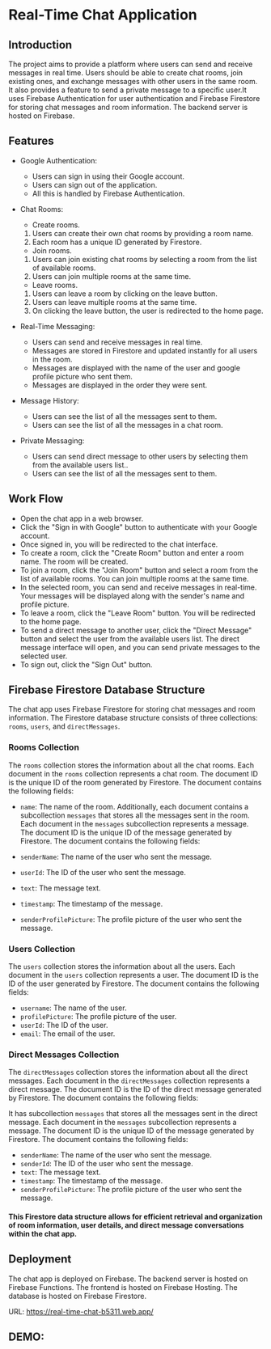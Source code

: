 # Real-Time Chat Application
## Introduction
The project aims to provide a platform where users can send and receive messages in real time. Users should be able to create chat rooms, join existing ones, and exchange messages with other users in the same room. 
It also provides a feature to send a private message to a specific user.It uses Firebase Authentication for user authentication and Firebase Firestore for storing chat messages and room information. 
The backend server is hosted on Firebase.

## Features
- Google Authentication:
    - Users can sign in using their Google account.
    - Users can sign out of the application.
    - All this is handled by Firebase Authentication.
- Chat Rooms:
    - Create rooms.
    1. Users can create their own chat rooms by providing a room name.
    2. Each room has a unique ID generated by Firestore.
    - Join rooms.
    1. Users can join existing chat rooms by selecting a room from the list of available rooms.
    2. Users can join multiple rooms at the same time.
    - Leave rooms.
    1. Users can leave a room by clicking on the leave button.
    2. Users can leave multiple rooms at the same time.
    3. On clicking the leave button, the user is redirected to the home page.


    

- Real-Time Messaging:

    - Users can send and receive messages in real time.
    -  Messages are stored in Firestore and updated instantly for all users in the room.
    -  Messages are displayed with the name of the user and google profile picture who sent them.
    -  Messages are displayed in the order they were sent.


- Message History:

    - Users can see the list of all the messages sent to them.
    - Users can see the list of all the messages in a chat room.

- Private Messaging:

    - Users can send direct message to other users by selecting them from the available users list..
    - Users can see the list of all the messages sent to them.

## Work Flow
- Open the chat app in a web browser.
- Click the "Sign in with Google" button to authenticate with your Google account.
- Once signed in, you will be redirected to the chat interface.
- To create a room, click the "Create Room" button and enter a room name. The room will be created.
- To join a room, click the "Join Room" button and select a room from the list of available rooms. You can join multiple rooms at the same time.
- In the selected room, you can send and receive messages in real-time. Your messages will be displayed along with the sender's name and profile picture.
- To leave a room, click the "Leave Room" button. You will be redirected to the home page.
- To send a direct message to another user, click the "Direct Message" button and select the user from the available users list. The direct message interface will open, and you can send private messages to the selected user.
- To sign out, click the "Sign Out" button.

## Firebase Firestore Database Structure

The chat app uses Firebase Firestore for storing chat messages and room information. The Firestore database structure consists of three collections: `rooms`, `users`, and `directMessages`.

### Rooms Collection

The `rooms` collection stores the information about all the chat rooms. Each document in the `rooms` collection represents a chat room. The document ID is the unique ID of the room generated by Firestore. The document contains the following fields:

- `name`: The name of the room.
Additionally, each document contains a subcollection `messages` that stores all the messages sent in the room. Each document in the `messages` subcollection represents a message. The document ID is the unique ID of the message generated by Firestore. The document contains the following fields:

- `senderName`: The name of the user who sent the message.
- `userId`: The ID of the user who sent the message.
- `text`: The message text.
- `timestamp`: The timestamp of the message.
- `senderProfilePicture`: The profile picture of the user who sent the message.

### Users Collection

The `users` collection stores the information about all the users. Each document in the `users` collection represents a user. The document ID is the ID of the user generated by Firestore. The document contains the following fields:

- `username`: The name of the user.
- `profilePicture`: The profile picture of the user.
- `userId`: The ID of the user.
- `email`: The email of the user.

### Direct Messages Collection

The `directMessages` collection stores the information about all the direct messages. Each document in the `directMessages` collection represents a direct message. The document ID is the ID of the direct message generated by Firestore. The document contains the following fields:

It has subcollection `messages` that stores all the messages sent in the direct message. Each document in the `messages` subcollection represents a message. The document ID is the unique ID of the message generated by Firestore. The document contains the following fields:

- `senderName`: The name of the user who sent the message.
- `senderId`: The ID of the user who sent the message.
- `text`: The message text.
- `timestamp`: The timestamp of the message.
- `senderProfilePicture`: The profile picture of the user who sent the message.

#### This Firestore data structure allows for efficient retrieval and organization of room information, user details, and direct message conversations within the chat app.

## Deployment
The chat app is deployed on Firebase. The backend server is hosted on Firebase Functions. The frontend is hosted on Firebase Hosting. The database is hosted on Firebase Firestore.

URL: https://real-time-chat-b5311.web.app/

## DEMO: 





